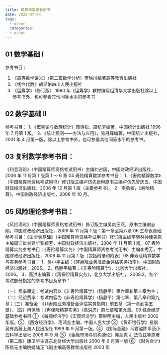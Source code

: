 ```yaml
---
title: 精算师需要看的书
date: 2022-07-04
tags:
  - other
  categories:
  - other
---
```


## 01 数学基础 Ⅰ

参考书目：

1. 《高等数学讲义》（第二篇数学分析）樊映川编著高等教育出版社
2. 《线性代数》胡显佑四川人民出版社
3. 《运筹学》（修订版） 1990 年《运筹学》教材编写组清华大学出版社除以上参考书外，也可参看其他同等水平的参考书

## 02 数学基础 Ⅱ

参考书目：
1、《概率论与数理统计》茆诗松，周纪芗编著，中国统计出版社 1996 年 7 月第 1 版。
2、《统计预测——方法与应用》，易丹辉编著，中国统计出版社，2001 年 4 月第一版。除以上参考书外，也可参看其他同等水平的参考书。

## 03 复利数学参考书目：

《利息理论》（中国精算师资格考试用书）主编刘占国，中国财政经济出版社，2006 年 11 月第 1 版第 1 ～ 6 章 04 寿险精算数学参考书目：
1．《寿险精算数学》（中国精算师资格考试用书）修订版主编卢仿先张琳原书主编卢仿先曾庆五，中国财政经济出版社，2006 年 12 月第 1 版（主要参考书）。
2．李勇权，《寿险精算》，中国财政经济出版社，2006 年 10 月。

## 05 风险理论参考书目：

《风险理论》（中国精算师资格考试用书）修订版主编吴岚王燕，原书主编谢志刚，中国财政经济出版社，2006 年 11 月第 1 版：第一章至第八章 06 生命表基础参考书目：《生命表基础》（中国精算师资格考试用书）修订版主编李晓林孙佳美原主编周江雄刘建华黎颖芳，中国财政经济出版社，2006 年 11 月第 1 版。07 寿险精算实务参考书目：《寿险精算实务》（中国精算师资格考试用书）主编李秀芳，中国财政经济出版社，2006 年 11 月第 1 版（包括附录和附表）08 非寿险精算数学与实务参考书目：
1．吴小平主编：《非寿险业务准备金评估实务指南》，中国财政经济出版社，2005。
2．杨静平编著：《非寿险精算学》，北京大学出版社， 2006。
3．高洪忠编著：《再保险精算实务》，北京大学出版社， 2008.2。各个考试部分指定的参考书目及章节：

（一）费率厘定：考试内容以《非寿险精算学》（杨静平）第六章和第十章为主；（二）经验费率：考试内容为《非寿险精算学》（杨静平）第七章、第八章和第九章；（三）准备金：《非寿险业务准备金评估实务指南》前五章（第一章到第五章）。（四）再保险：《再保险精算实务》（高洪忠）前七章和第九章。09 综合经济基础参考书目 ① 《微观经济学》《宏观经济学》蔡继明主编，人民出版社 2002 年版。② 《西方经济学》，高鸿业主编，中国人民大学 ③ 《货币银行学》易纲吴有昌著上海人民出版社 1999 年 9 月第一版。④ 《国际金融》马君潞陈平范小云科学出版社 2005 年 9 月 ⑤ 《金融市场与机构通论》弗兰克 J. 法伯兹等原著（第二版）康卫华主译东北财经大学出版社 2000 年 6 月第一版 ⑥ 《财务会计》陈信元主编姚婕陆正飞副主编高等教育出版社 2003 年
